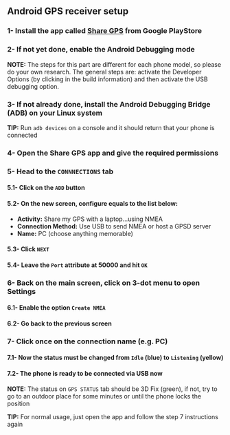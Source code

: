 ## Android GPS receiver setup

### 1- Install the app called [Share GPS](https://play.google.com/store/apps/details?id=com.jillybunch.shareGPS) from Google PlayStore

### 2- If not yet done, enable the Android Debugging mode

**NOTE:** The steps for this part are different for each phone model, so please do your own research. The general steps are: activate the Developer Options (by clicking in the build information) and then activate the USB debugging option.

### 3- If not already done, install the Android Debugging Bridge (ADB) on your Linux system

**TIP:** Run `adb devices` on a console and it should return that your phone is connected

### 4- Open the Share GPS app and give the required permissions

### 5- Head to the `CONNNECTIONS` tab

#### 5.1- Click on the `ADD` button

#### 5.2- On the new screen, configure equals to the list below:

- **Activity:** Share my GPS with a laptop...using NMEA
- **Connection Method:** Use USB to send NMEA or host a GPSD server
- **Name:** PC (choose anything memorable)

#### 5.3- Click `NEXT`

#### 5.4- Leave the `Port` attribute at 50000 and hit `OK`

### 6- Back on the main screen, click on 3-dot menu to open Settings

#### 6.1- Enable the option `Create NMEA`

#### 6.2- Go back to the previous screen

### 7- Click once on the connection name (e.g. PC)

#### 7.1- Now the status must be changed from `Idle` (blue) to `Listening` (yellow)

#### 7.2- The phone is ready to be connected via USB now

**NOTE:** The status on `GPS STATUS` tab should be 3D Fix (green), if not, try to go to an outdoor place for some minutes or until the phone locks the position

**TIP:** For normal usage, just open the app and follow the step 7 instructions again